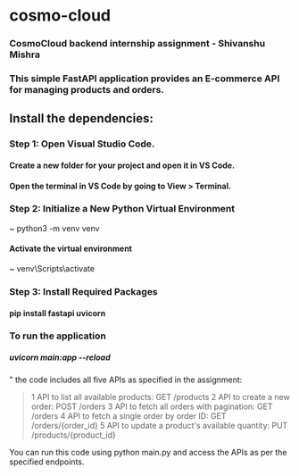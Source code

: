 # cosmo-cloud
### CosmoCloud backend internship assignment - Shivanshu Mishra
### This simple FastAPI application provides an E-commerce API for managing products and orders.

## Install the dependencies:
### Step 1: Open Visual Studio Code.
#### Create a new folder for your project and open it in VS Code.
#### Open the terminal in VS Code by going to View > Terminal.
### Step 2: Initialize a New Python Virtual Environment
~ python3 -m venv venv
#### Activate the virtual environment
~ venv\Scripts\activate
### Step 3: Install Required Packages
#### pip install fastapi uvicorn
### To run the application
##### uvicorn main:app --reload
"  the code includes all five APIs as specified in the assignment:

> 1 API to list all available products: GET /products
> 2 API to create a new order: POST /orders
3 API to fetch all orders with pagination: GET /orders
4 API to fetch a single order by order ID: GET /orders/{order_id}
5 API to update a product's available quantity: PUT /products/{product_id}

You can run this code using python main.py and access the APIs as per the specified endpoints.
